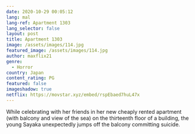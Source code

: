 ```yaml
---
date: 2020-10-29 00:05:12
lang: mal
lang-ref: Apartment 1303
lang_selector: false
layout: post
title: Apartment 1303
image: /assets/images/114.jpg
featured_image: /assets/images/114.jpg
author: maxflix21
genre:
  - Horror
country: Japan
content_rating: PG
featured: false
imageshadow: true
netflix: https://movstar.xyz/embed/rspEbaed7huL47x
---
```

While celebrating with her friends in her new cheaply rented apartment (with balcony and view of the sea) on the thirteenth floor of a building, the young Sayaka unexpectedly jumps off the balcony committing suicide.